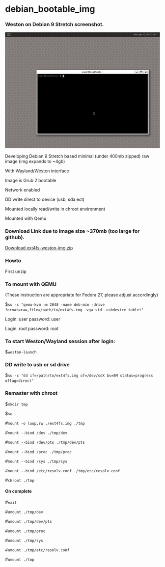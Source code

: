 # debian_bootable_img
### Weston on Debian 9 Stretch screenshot.
![](https://github.com/pixelsplurge/debian_bootable_img/blob/master/weston_screenshot.png)

Developing Debian 9 Stretch based minimal (under 400mb zipped) raw image (img expands to ~4gb)

With Wayland/Weston interface

Image is Grub 2 bootable

Network enabled

DD write direct to device (usb, sda ect)

Mounted locally read/write in chroot environment

Mounted with Qemu.

### Download Link due to image size ~370mb (too large for github).
[Download ext4fs-weston-img.zip](https://pixelsplurge.com/?mode=download)

### Howto

First unzip
### To mount with QEMU

(These instruction are appropriate for Fedora 27, please adjust accordingly)

$`su -c "qemu-kvm -m 2048 -name deb-min -drive format=raw,file=/path/to/ext4fs.img -vga std -usbdevice tablet"`

Login: user password: user

Login: root password: root

### To start Weston/Wayland session after login:

$`weston-launch`

### DD write to usb or sd drive

$`su -c "dd if=/path/to/ext4fs.img of=/dev/sdX bs=8M status=progress oflag=direct"`

### Remaster with chroot

$`mkdir tmp`

$`su -`

#`mount -o loop,rw ./ext4fs.img ./tmp`

#`mount --bind /dev ./tmp/dev`

#`mount --bind /dev/pts ./tmp/dev/pts`

#`mount --bind /proc ./tmp/proc`

#`mount --bind /sys ./tmp/sys`

#`mount --bind /etc/resolv.conf ./tmp/etc/resolv.conf`

#`chroot ./tmp`
#### On complete
#`exit`

#`umount ./tmp/dev`

#`umount ./tmp/dev/pts`

#`umount ./tmp/proc`

#`umount ./tmp/sys`

#`umount ./tmp/etc/resolv.conf`

#`umount ./tmp`
